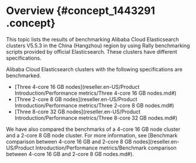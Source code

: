 # Overview {#concept_1443291 .concept}

This topic lists the results of benchmarking Alibaba Cloud Elasticsearch clusters V5.5.3 in the China \(Hangzhou\) region by using Rally benchmarking scripts provided by official Elasticsearch. These clusters have different specifications.

Alibaba Cloud Elasticsearch clusters with the following specifications are benchmarked.

-   [Three 4-core 16 GB nodes](reseller.en-US/Product Introduction/Performance metrics/Three 4-core 16 GB nodes.md#)
-   [Three 2-core 8 GB nodes](reseller.en-US/Product Introduction/Performance metrics/Three 2-core 8 GB nodes.md#)
-   [Three 8-core 32 GB nodes](reseller.en-US/Product Introduction/Performance metrics/Three 8-core 32 GB nodes.md#)

We have also compared the benchmarks of a 4-core 16 GB node cluster and a 2-core 8 GB node cluster. For more information, see [Benchmark comparison between 4-core 16 GB and 2-core 8 GB nodes](reseller.en-US/Product Introduction/Performance metrics/Benchmark comparison between 4-core 16 GB and 2-core 8 GB nodes.md#).

